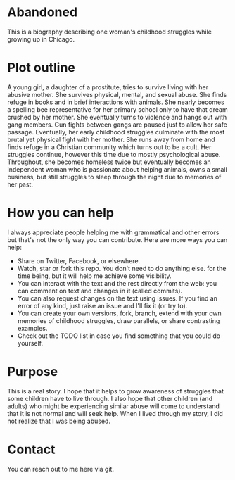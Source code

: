 # Abandoned

This is a biography describing one woman's childhood struggles while growing up in Chicago.

# Plot outline

A young girl, a daughter of a prostitute, tries to survive living with her abusive mother. She survives physical, mental, and sexual abuse. She finds refuge in books and in brief interactions with animals. She nearly becomes a spelling bee representative for her primary school only to have that dream crushed by her mother. She eventually turns to violence and hangs out with gang members. Gun fights between gangs are paused just to allow her safe passage. Eventually, her early childhood struggles culminate with the most brutal yet physical fight with her mother. She runs away from home and finds refuge in a Christian community which turns out to be a cult. Her struggles continue, however this time due to mostly psychological abuse. Throughout, she becomes homeless twice but eventually becomes an independent woman who is passionate about helping animals, owns a small business, but still struggles to sleep through the night due to memories of her past.

# How you can help

I always appreciate people helping me with grammatical and other errors but that's not the only way you can contribute. Here are more ways you can help:

* Share on Twitter, Facebook, or elsewhere.
* Watch, star or fork this repo. You don't need to do anything else. for the time being, but it will help me achieve some visibility.
* You can interact with the text and the rest directly from the web: you can comment on text and changes in it (called commits).
* You can also request changes on the text using issues. If you find an error of any kind, just raise an issue and I'll fix it (or try to).
* You can create your own versions, fork, branch, extend with your own memories of childhood struggles, draw parallels, or share contrasting examples.
* Check out the TODO list in case you find something that you could do yourself.

# Purpose

This is a real story. I hope that it helps to grow awareness of struggles that some children have to live through. I also hope that other children (and adults) who might be experiencing similar abuse will come to understand that it is not normal and will seek help. When I lived through my story, I did not realize that I was being abused.

# Contact

You can reach out to me here via git.
